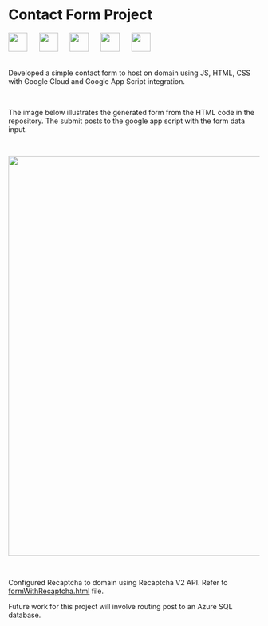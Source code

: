 <div>
  <h1>Contact Form Project</h1>
  <img src="https://upload.wikimedia.org/wikipedia/commons/thumb/2/2f/Google_Apps_Script.svg/2048px-Google_Apps_Script.svg.png" width=38>&nbsp&nbsp&nbsp&nbsp&nbsp
  <img src="https://upload.wikimedia.org/wikipedia/commons/thumb/9/99/Unofficial_JavaScript_logo_2.svg/2048px-Unofficial_JavaScript_logo_2.svg.png" width=38>&nbsp&nbsp&nbsp&nbsp&nbsp
  <img src="https://cdn-icons-png.flaticon.com/512/919/919826.png" width=38>&nbsp&nbsp&nbsp&nbsp&nbsp
  <img src="https://static-00.iconduck.com/assets.00/html-icon-1451x2048-69sehqrp.png" width=38>&nbsp&nbsp&nbsp&nbsp&nbsp
  <img src="https://static-00.iconduck.com/assets.00/google-cloud-icon-2048x1646-7admxejz.png" width=38>
</div>&nbsp
<div>
  <p>Developed a simple contact form to host on domain using JS, HTML, CSS with Google Cloud and Google App Script integration.</p>&nbsp
  <p>The image below illustrates the generated form from the HTML code in the repository. The submit posts to the google app script with the form data input.</p>&nbsp
  <p align=center>
    <img src="https://github.com/user-attachments/assets/7009e104-1e06-4d0f-90b3-f317c5025c1b" width=800>
  </p>&nbsp
</div>
<div>
  <p>
    Configured Recaptcha to domain using Recaptcha V2 API. Refer to <a href="https://github.com/AkusChhabra/Contact-Form/blob/main/formWithRecaptcha.html">formWithRecaptcha.html</a> file.
  </p>
  <p>
    Future work for this project will involve routing post to an Azure SQL database.
  </p>
</div>
